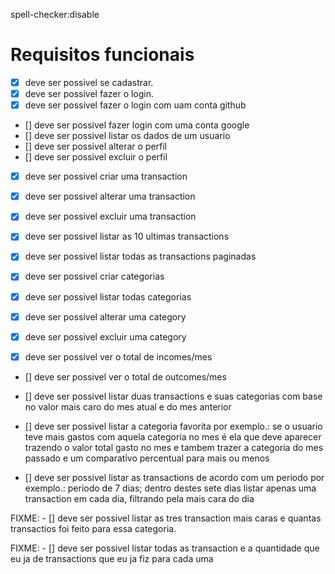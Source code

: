 spell-checker:disable

# Requisitos funcionais

- [x] deve ser possivel se cadastrar.
- [x] deve ser possivel fazer o login.
- [x] deve ser possivel fazer o login com uam conta github

- [] deve ser possivel fazer login com uma conta google
- [] deve ser possivel listar os dados de um usuario
- [] deve ser possivel alterar o perfil
- [] deve ser possivel excluir o perfil

- [x] deve ser possivel criar uma transaction
- [x] deve ser possivel alterar uma transaction
- [x] deve ser possivel excluir uma transaction
- [x] deve ser possivel listar as 10 ultimas transactions
- [x] deve ser possivel listar todas as transactions paginadas

- [x] deve ser possivel criar categorias
- [x] deve ser possivel listar todas categorias
- [x] deve ser possivel alterar uma category
- [x] deve ser possivel excluir uma category

- [x] deve ser possivel ver o total de incomes/mes
- [] deve ser possivel ver o total de outcomes/mes

- [] deve ser possivel listar duas transactions e suas categorias com base no valor mais caro do mes atual e do mes anterior

- [] deve ser possivel listar a categoria favorita por exemplo.: se o usuario teve mais gastos com aquela categoria no mes é ela que deve aparecer trazendo o valor total gasto no mes e tambem trazer a categoria do mes passado e um comparativo percentual para mais ou menos

- [] deve ser possivel listar as transactions de acordo com um periodo por exemplo.: periodo de 7 dias; dentro destes sete dias listar apenas uma transaction em cada dia, filtrando pela mais cara do dia

FIXME: - [] deve ser possivel listar as tres transaction mais caras e quantas transactios foi feito para essa categoria.

FIXME: - [] deve ser possivel listar todas as transaction e a quantidade que eu ja de transactions que eu ja fiz para cada uma
